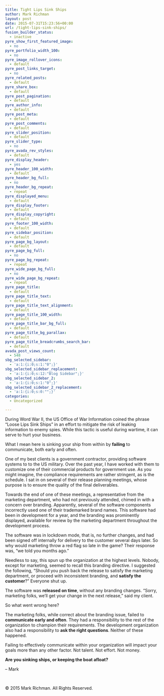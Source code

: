 ```yaml
---
title: Tight Lips Sink Ships
author: Mark Richman
layout: post
date: 2015-07-31T15:23:56+00:00
url: /tight-lips-sink-ships/
fusion_builder_status:
  - inactive
pyre_show_first_featured_image:
  - no
pyre_portfolio_width_100:
  - no
pyre_image_rollover_icons:
  - default
pyre_post_links_target:
  - no
pyre_related_posts:
  - default
pyre_share_box:
  - default
pyre_post_pagination:
  - default
pyre_author_info:
  - default
pyre_post_meta:
  - default
pyre_post_comments:
  - default
pyre_slider_position:
  - default
pyre_slider_type:
  - no
pyre_avada_rev_styles:
  - default
pyre_display_header:
  - yes
pyre_header_100_width:
  - default
pyre_header_bg_full:
  - no
pyre_header_bg_repeat:
  - repeat
pyre_displayed_menu:
  - default
pyre_display_footer:
  - default
pyre_display_copyright:
  - default
pyre_footer_100_width:
  - default
pyre_sidebar_position:
  - default
pyre_page_bg_layout:
  - default
pyre_page_bg_full:
  - no
pyre_page_bg_repeat:
  - repeat
pyre_wide_page_bg_full:
  - no
pyre_wide_page_bg_repeat:
  - repeat
pyre_page_title:
  - default
pyre_page_title_text:
  - default
pyre_page_title_text_alignment:
  - default
pyre_page_title_100_width:
  - default
pyre_page_title_bar_bg_full:
  - default
pyre_page_title_bg_parallax:
  - default
pyre_page_title_breadcrumbs_search_bar:
  - default
avada_post_views_count:
  - 548
sbg_selected_sidebar:
  - 'a:1:{i:0;s:1:"0";}'
sbg_selected_sidebar_replacement:
  - 'a:1:{i:0;s:12:"Blog Sidebar";}'
sbg_selected_sidebar_2:
  - 'a:1:{i:0;s:1:"0";}'
sbg_selected_sidebar_2_replacement:
  - 'a:1:{i:0;s:0:"";}'
categories:
  - Uncategorized

---
```

During Word War II, the US Office of War Information coined the phrase “Loose Lips Sink Ships” in an effort to mitigate the risk of leaking information to enemy spies. While this tactic is useful during wartime, it can serve to hurt your business.

What I mean here is sinking your ship from within by **failing** to communicate, both early and often.

One of my best clients is a government contractor, providing software systems to to the US military. Over the past year, I have worked with them to customize one of their commercial products for government use. As you might imagine, the compliance requirements are rather stringent, as is the schedule. I sat in on several of their release planning meetings, whose purpose is to ensure the quality of the final deliverables.

Towards the end of one of these meetings, a representative from the marketing department, who had not previously attended, chimed in with a concern over branding. Apparently, several of the software components incorrectly used one of their trademarked brand names. This software had been in development for a year, and the branding was prominently displayed, available for review by the marketing department throughout the development process.

The software was in lockdown mode, that is, no further changes, and had been signed off internally for delivery to the customer several days later. So why would marketing throw a red flag so late in the game? Their response was, “we told you months ago.”

Needless to say, this spun up the organization at the highest levels. Nobody, except for marketing, seemed to recall this branding directive. I suggested the following, “Should you push back the release to satisfy the marketing department, or proceed with inconsistent branding, and **satisfy the customer**?” Everyone shut up.

The software was **released on time**, without any branding changes. “Sorry, marketing folks, we’ll get your change in the next release,” said my client.

So what went wrong here?

The marketing folks, while correct about the branding issue, failed to **communicate early and often**. They had a responsibility to the rest of the organization to champion their requirements. The development organization also had a responsibility to **ask the right questions**. Neither of these happened.

Failing to effectively communicate within your organization will impact your goals more than any other factor. Not talent. Not effort. Not money.

**Are you sinking ships, or keeping the boat afloat?**

&#8211; Mark

&nbsp;

© 2015 Mark Richman. All Rights Reserved.